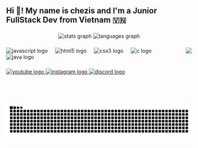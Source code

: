 <h2 align="left">Hi 👋! My name is chezis and I'm a Junior FullStack Dev from Vietnam 🇻🇳</h2>

###

<div align="center">
<!--   <img src="https://github-readme-stats.vercel.app/api?username=TRIBUI106&show_icons=true&theme=transparent" height="150" alt="stats graph"  /> -->
  <img src="https://github-readme-stats.vercel.app/api?username=TRIBUI106&show_icons=true&theme=darcula" height="150" alt="stats graph"  />
  <img src="https://github-readme-stats.vercel.app/api/top-langs?username=TRIBUI106&locale=en&hide_title=false&layout=compact&card_width=320&langs_count=5&theme=darcula&hide_border=false" height="150" alt="languages graph"  />
</div>

###

<img align="right" height="150" src="https://cdn.discordapp.com/attachments/1285111185582325823/1293588161565425726/chezis_fix_hair.png?ex=6707eb5b&is=670699db&hm=622198a9ede7fb6a0852e3750932c9d0f11a105a4328c6b05849a2a9e6ba4b3b&"  />

###

<div align="left">
  <img src="https://cdn.jsdelivr.net/gh/devicons/devicon/icons/javascript/javascript-original.svg" height="30" alt="javascript logo"  />
  <img width="12" />
  <img src="https://cdn.jsdelivr.net/gh/devicons/devicon/icons/html5/html5-original.svg" height="30" alt="html5 logo"  />
  <img width="12" />
  <img src="https://cdn.jsdelivr.net/gh/devicons/devicon/icons/css3/css3-original.svg" height="30" alt="css3 logo"  />
  <img width="12" />
  <img src="https://cdn.jsdelivr.net/gh/devicons/devicon/icons/c/c-original.svg" height="30" alt="c logo"  />
  <img width="12" />
  <img src="https://cdn.jsdelivr.net/gh/devicons/devicon/icons/java/java-original.svg" height="30" alt="java logo"  />
</div>

###

<div align="left">
  <a href="https://www.youtube.com/@fpt_chezis">
    <img src="https://img.shields.io/static/v1?message=Youtube&logo=youtube&label=&color=FF0000&logoColor=white&labelColor=&style=for-the-badge" height="35" alt="youtube logo"  />
  </a>
  <a href="https://www.instagram.com/_chezis_/">
    <img src="https://img.shields.io/static/v1?message=Instagram&logo=instagram&label=&color=E4405F&logoColor=white&labelColor=&style=for-the-badge" height="35" alt="instagram logo"  />
  </a>
  <a href="discord.gg/cassoValorant">
    <img src="https://img.shields.io/static/v1?message=Discord&logo=discord&label=&color=7289DA&logoColor=white&labelColor=&style=for-the-badge" height="35" alt="discord logo"  />
  </a>
</div>

###

<br clear="both">

<img src="https://raw.githubusercontent.com/TRIBUI106/TRIBUI106/output/snake.svg" alt="Snake animation" />

###
